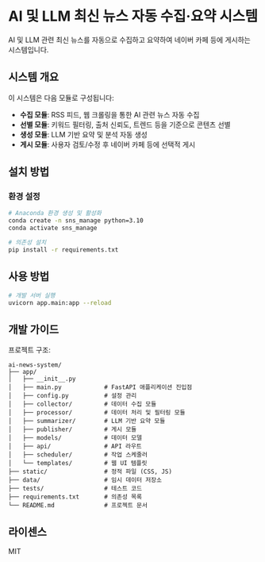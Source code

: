 # AI 및 LLM 최신 뉴스 자동 수집·요약 시스템

AI 및 LLM 관련 최신 뉴스를 자동으로 수집하고 요약하여 네이버 카페 등에 게시하는 시스템입니다.

## 시스템 개요

이 시스템은 다음 모듈로 구성됩니다:

- **수집 모듈**: RSS 피드, 웹 크롤링을 통한 AI 관련 뉴스 자동 수집
- **선별 모듈**: 키워드 필터링, 출처 신뢰도, 트렌드 등을 기준으로 콘텐츠 선별
- **생성 모듈**: LLM 기반 요약 및 분석 자동 생성
- **게시 모듈**: 사용자 검토/수정 후 네이버 카페 등에 선택적 게시

## 설치 방법

### 환경 설정

```bash
# Anaconda 환경 생성 및 활성화
conda create -n sns_manage python=3.10
conda activate sns_manage

# 의존성 설치
pip install -r requirements.txt
```

## 사용 방법

```bash
# 개발 서버 실행
uvicorn app.main:app --reload
```

## 개발 가이드

프로젝트 구조:
```
ai-news-system/
├── app/
│   ├── __init__.py
│   ├── main.py            # FastAPI 애플리케이션 진입점
│   ├── config.py          # 설정 관리
│   ├── collector/         # 데이터 수집 모듈
│   ├── processor/         # 데이터 처리 및 필터링 모듈
│   ├── summarizer/        # LLM 기반 요약 모듈
│   ├── publisher/         # 게시 모듈
│   ├── models/            # 데이터 모델
│   ├── api/               # API 라우트
│   ├── scheduler/         # 작업 스케줄러
│   └── templates/         # 웹 UI 템플릿
├── static/                # 정적 파일 (CSS, JS)
├── data/                  # 임시 데이터 저장소
├── tests/                 # 테스트 코드
├── requirements.txt       # 의존성 목록
└── README.md              # 프로젝트 문서
```

## 라이센스

MIT
